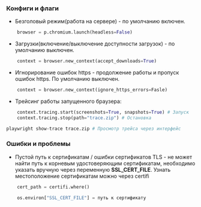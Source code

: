 ### Конфиги и флаги

 - Безголовый режим(работа на сервере) - по умолчанию включен. 
 ```python
	 browser = p.chromium.launch(headless=False)
 ```
- Загрузки(включение/выключение доступности загрузок) - по умолчанию выключен.
```python
	context = browser.new_context(accept_downloads=True)
```
- Игнорирование ошибок https - продолжение работы и пропуск ошибок https. По умолчанию выключен.
```python
	context = browser.new_context(ignore_https_errors=Fasle)
```
- Трейсинг работы запущенного браузера:
```python
	context.tracing.start(screenshots=True, snapshots=True) # Запуск
	context.tracing.stop(path="trace.zip") # Остановка
```

```bash
playwright show-trace trace.zip # Просмотр трейса через интерфейс
```
### Ошибки и проблемы
 - Пустой путь к сертификатам / ошибки сертификатов TLS - не может найти путь к корневым удостоверяющим сертификатам, необходимо указать вручную через переменную **SSL_CERT_FILE**. Узнать местоположение сертификатам можно через certifi
```python
	cert_path = certifi.where()

	os.environ["SSL_CERT_FILE"] = путь к сертификату
```
